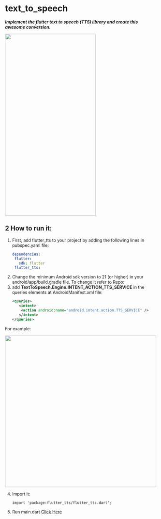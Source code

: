 # text_to_speech
***Implement the flutter text to speech (TTS) library and create this awesome conversion.***


<img src="https://github.com/adityagaur0/text_to_speech/assets/112656570/27d2d260-8c3c-4d3e-bf99-31a50b711a0d" width="300" height="600">

## 2 How to run it:
1. First, add flutter_tts to your project by adding the following lines in pubspec.yaml file:
   ```yaml
   dependencies:
    flutter:
      sdk: flutter
    flutter_tts:
2. Change the minimum Android sdk version to 21 (or higher) in your android/app/build.gradle file.
   To change it refer to Repo: 
3. add **TextToSpeech.Engine.INTENT_ACTION_TTS_SERVICE** in the queries elements at AndroidManifest.xml file:
   ```xml
   <queries>
      <intent>
       <action android:name="android.intent.action.TTS_SERVICE" />
      </intent>
   </queries>

For example:

<img src="https://github.com/adityagaur0/text_to_speech/assets/112656570/a422357d-1fde-457d-b638-41ae5b40ceba" width="500">

4. Import it:
   
   `import 'package:flutter_tts/flutter_tts.dart';`

5. Run main.dart
   [Click Here]("https://github.com/adityagaur0/text_to_speech/blob/fc7fd0fc942c66143fd987a01d8a857fb18f813b/lib/main.dart")
   


   


